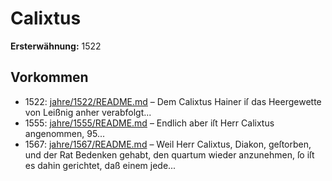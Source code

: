 # Calixtus

**Ersterwähnung:** 1522

## Vorkommen
- 1522: [jahre/1522/README.md](../jahre/1522/README.md) – Dem Calixtus Hainer iſ das Heergewette von Leißnig
anher verabfolgt...
- 1555: [jahre/1555/README.md](../jahre/1555/README.md) – Endlich aber iſt
Herr Calixtus angenommen, 95...
- 1567: [jahre/1567/README.md](../jahre/1567/README.md) – Weil Herr Calixtus, Diakon, geſtorben, und der Rat
Bedenken gehabt, den quartum wieder anzunehmen, ſo iſt es
dahin gerichtet, daß einem jede...
